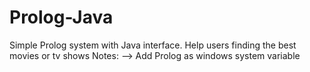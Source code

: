 # Prolog-Java
Simple Prolog system with Java interface. Help users finding the best movies or tv shows 
Notes:
--> Add Prolog as windows system variable

